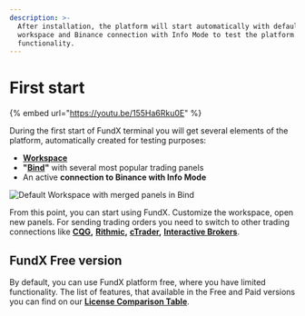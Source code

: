 ```yaml
---
description: >-
  After installation, the platform will start automatically with default
  workspace and Binance connection with Info Mode to test the platform's
  functionality.
---
```


# First start

{% embed url="https://youtu.be/155Ha6Rku0E" %}

During the first start of FundX terminal you will get several elements of the platform, automatically created for testing purposes:&#x20;

* [**Workspace**](https://help.quantower.com/getting-started/workspaces-binds-groups#workspaces)
* **"**[**Bind**](https://help.quantower.com/getting-started/workspaces-binds-groups#binds)**"** with several most popular trading panels
* An active **connection to Binance with Info Mode**

![Default Workspace with merged panels in Bind](../.gitbook/assets/default-workspace.png)

From this point, you can start using FundX. Customize the workspace, open new panels. For sending trading orders you need to switch to other trading connections like [**CQG**](../connections/connection-to-cqg-amp-futures/)**,** [**Rithmic**](../connections/connection-to-rithmic.md)**,** [**cTrader**](../connections/connection-to-ctrader/)**,** [**Interactive Brokers**](../connections/connect-quantower-to-interactive-broker/).&#x20;

## FundX Free version

By default, you can use FundX platform free, where you have limited functionality. The list of features, that available in the Free and Paid versions you can find on our [**License Comparison Table**](license-comparison.md).
